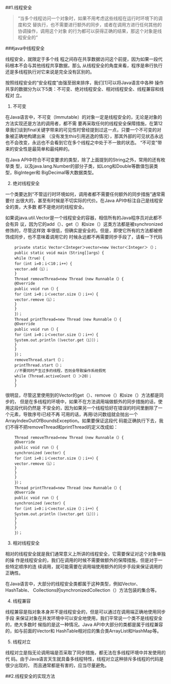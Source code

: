##1.线程安全


> “当多个线程访问一个对象时，如果不用考虑这些线程在运行时环境下的调度和交
  替执行，也不需要进行额外的同步，或者在调用方进行任何其他的协调操作，调用这个对象
  的行为都可以获得正确的结果，那这个对象是线程安全的”


  
###java中线程安全

线程安全，就限定于多个线
程之间存在共享数据访问这个前提，因为如果一段代码根本不会与其他线程共享数据，那么
从线程安全的角度来看，程序是串行执行还是多线程执行对它来说是完全没有区别的。


按照线程安全的“安全程度”由强至弱来排序，我们[1]可以将Java语言中各种
操作共享的数据分为以下5类：不可变、绝对线程安全、相对线程安全、线程兼容和线程对
立。


1. 不可变

    
在Java语言中，不可变（Immutable）的对象一定是线程安全的，无论是对象的方法实现还是方法的调用者，都不需
要再采取任何的线程安全保障措施，在第12章我们谈到final关键字带来的可见性时曾经提到过这一点，只要一个不可变的对象被正确地构建出来
（没有发生this引用逃逸的情况），那其外部的可见状态永远也不会改变，永远也不会看到它在多个线程之中处于不一致的状态。
“不可变”带来的安全性是最简单和最纯粹的。

在Java API中符合不可变要求的类型，除了上面提到的String之外，常用的还有枚举类
型，以及java.lang.Number的部分子类，如Long和Double等数值包装类型，BigInteger和
BigDecimal等大数据类型。


2. 绝对线程安全


一个类要达到“不管运行时环境如何，调用者都不需要任何额外的同步措施”通常需要付
出很大的，甚至有时候是不切实际的代价。在Java API中标注自己是线程安全的类，大多数
都不是绝对的线程安全。

如果说java.util.Vector是一个线程安全的容器，相信所有的Java程序员对此都不会有异
议，因为它的add（）、get（）和size（）这类方法都是被synchronized修饰的，尽管这样效
率很低，但确实是安全的。但是，即使它所有的方法都被修饰成同步，也不意味着调用它的
时候永远都不再需要同步手段了，请看一下代码


```
    private static Vector＜Integer＞vector=new Vector＜Integer＞（）；
    public static void main（String[]args）{
    while（true）{
    for（int i=0；i＜10；i++）{
    vector.add（i）；
    }
    Thread removeThread=new Thread（new Runnable（）{
    @Override
    public void run（）{
    for（int i=0；i＜vector.size（）；i++）{
    vector.remove（i）；
    }
    }
    }）；
    Thread printThread=new Thread（new Runnable（）{
    @Override
    public void run（）{
    for（int i=0；i＜vector.size（）；i++）{
    System.out.println（（vector.get（i）））；
    }
    }
    }）；
    removeThread.start（）；
    printThread.start（）；
    //不要同时产生过多的线程，否则会导致操作系统假死
    while（Thread.activeCount（）＞20）；
    }
    }
```

很明显，尽管这里使用到的Vector的get（）、remove（）和size（）方法都是同步的，
但是在多线程的环境中，如果不在方法调用端做额外的同步措施的话，使用这段代码仍然是
不安全的，因为如果另一个线程恰好在错误的时间里删除了一个元素，导致序号i已经不再
可用的话，再用i访问数组就会抛出一个ArrayIndexOutOfBoundsException。如果要保证这段代
码能正确执行下去，我们不得不把removeThread和printThread的定义改成如：


```
    Thread removeThread=new Thread（new Runnable（）{
    @Override
    public void run（）{
    synchronized（vector）{
    for（int i=0；i＜vector.size（）；i++）{
    vector.remove（i）；
    }
    }
    }
    }）；
    Thread printThread=new Thread（new Runnable（）{
    @Override
    public void run（）{
    synchronized（vector）{
    for（int i=0；i＜vector.size（）；i++）{
    System.out.println（（vector.get（i）））；
    }
    }
    }
    }）；
```


3. 相对线程安全


相对的线程安全就是我们通常意义上所讲的线程安全，它需要保证对这个对象单独的操
作是线程安全的，我们在调用的时候不需要做额外的保障措施，但是对于一些特定顺序的连
续调用，就可能需要在调用端使用额外的同步手段来保证调用的正确性。

在Java语言中，大部分的线程安全类都属于这种类型，例如Vector、HashTable、
Collections的synchronizedCollection（）方法包装的集合等。


4. 线程兼容


线程兼容是指对象本身并不是线程安全的，但是可以通过在调用端正确地使用同步手段
来保证对象在并发环境中可以安全地使用，我们平常说一个类不是线程安全的，绝大多数时
候指的是这一种情况。Java API中大部分的类都是属于线程兼容的，如与前面的Vector和
HashTable相对应的集合类ArrayList和HashMap等。


5. 线程对立


线程对立是指无论调用端是否采取了同步措施，都无法在多线程环境中并发使用的代
码。由于Java语言天生就具备多线程特性，线程对立这种排斥多线程的代码是很少出现的，
而且通常都是有害的，应当尽量避免。


##2.线程安全的实现方法
